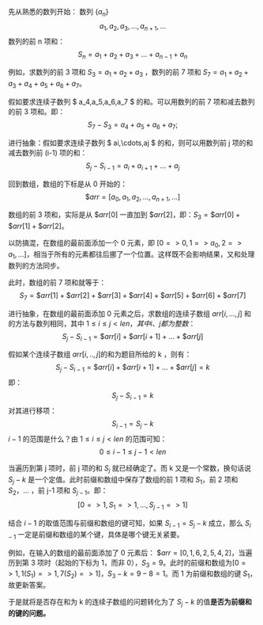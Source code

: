 先从熟悉的数列开始：
数列 $\lbrace a_n \rbrace$
$$a_1,a_2,a_3,...,a_{n+1},...$$
数列的前 n 项和：
$$S_n=a_1+a_2+a_3+\ldots+a_{n-1}+a_{n}$$

例如，求数列的前 3 项和 $S_3 = a_1 + a_2 + a_3$ ，数列的前 7 项和 $S_7 = a_1 + a_2 + a_3 + a_4 + a_5 + a_6 + a_7$。


假如要求连续子数列 $ a_4,a_5,a_6,a_7 $ 的和。可以用数列的前 7 项和减去数列的前 3 项和。即：
$$S_7 - S_3 = a_4 + a_5 + a_6 + a_7;$$


进行抽象：假如要求连续子数列 $ ai,\cdots,aj $ 的和，则可以用数列前 j 项的和减去数列前 (i-1) 项的和：
$$ S_j - S_{i-1} = a_i + a_{i+1} +...+a_j $$ 


回到数组，数组的下标是从 0 开始的：
$$\$arr = [a_0,a_1,a_2,...,a_{n+1},...]$$

数组的前 3 项和，实际是从 $\$arr[0]$ 一直加到 $\$arr[2]$，即：$S_3 = \$arr[0] + \$arr[1] + \$arr[2]$。

以防搞混，在数组的最前面添加一个 0 元素，即 $[0=>0,1=>a_0,2=>a_1,...]$，相当于所有的元素都往后挪了一个位置。这样既不会影响结果，又和处理数列的方法同步。

此时，数组的前 7 项和就等于：
$$S_7=\$arr[1] + \$arr[2] + \$arr[3] + \$arr[4] + \$arr[5] + \$arr[6] + \$arr[7]$$

进行抽象，在数组的最前面添加 0 元素之后，求数组的连续子数组 $arr[i,...,j]$ 和的方法与数列相同，其中 $1 \le i \le j \lt len，其中i、j都为整数$：
$$ S_j - S_{i-1} = \$arr[i] + \$arr[i+1] +...+\$arr[j] $$ 

假如某个连续子数组 $arr[i,..,j]$的和为题目所给的 k ，则有：
$$ S_j - S_{i-1} = \$arr[i] + \$arr[i+1] +...+\$arr[j] = k$$
即： 
$$ S_j - S_{i-1} = k $$
对其进行移项：
$$ S_{i-1} = S_j - k $$
$i - 1$ 的范围是什么？由 $1 \le i \le j \lt len$ 的范围可知：
$$0 \le i-1 \le j-1 \lt len$$

当遍历到第 j 项时，前 j 项的和 $S_{j}$ 就已经确定了。而 k 又是一个常数，换句话说 $S_{j} - k$ 是一个定值。此时前缀和数组中保存了数组的前 1 项和 $S_1$，前 2 项和 $S_2$，... ，前 j-1 项和 $S_{j-1}$。即：
$$[0=>1,S_1=>1,...,S_{j-1}=>1]$$

结合 $i-1$ 的取值范围与前缀和数组的键可知，如果 $S_{i-1} = S_j - k$ 成立，那么 $S_{i-1}$ 一定是前缀和数组的某个键，具体是哪个键无关紧要。

例如，在输入的数组的最前面添加了 0 元素后： $\$arr = [0,1,6,2,5,4,2]$，当遍历到第 3 项时（起始的下标为 1，而非 0），$S_3=9$。此时的前缀和数组为$[0=>1,1(S_1)=>1,7(S_2)=>1]$，$S_3 - k = 9 - 8 = 1$。而 1 为前缀和数组的键 $S_1$，故更新答案。

于是就将是否存在和为 k 的连续子数组的问题转化为了 $S_j - k$ 的值**是否为前缀和的键的问题。**
